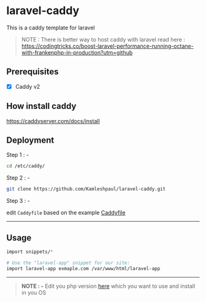 # laravel-caddy

This is a caddy template for laravel 

> NOTE : There is better way to host caddy with laravel read here : https://codingtricks.co/boost-laravel-performance-running-octane-with-frankenphp-in-production?utm=github

## Prerequisites

- [x] Caddy v2

## How install caddy

https://caddyserver.com/docs/install

## Deployment

Step 1 : - 
```sh 
cd /etc/caddy/
```

Step 2 : - 
```sh 
git clone https://github.com/Kamleshpaul/laravel-caddy.git
```

Step 3 : - 

edit `Caddyfile` based on the example [Caddyfile](./Caddyfile.example)

---
## Usage

```sh
import snippets/*

# Use the "laravel-app" snippet for our site:
import laravel-app exmaple.com /var/www/html/laravel-app
```
---

> __NOTE : -__  Edit you php version [here](https://github.com/Kamleshpaul/laravel-caddy/blob/d695b143d5ec0230507ed5d80d96a073577a9467/snippets/laravel-app.conf#L18) which you want to use and install in you OS
